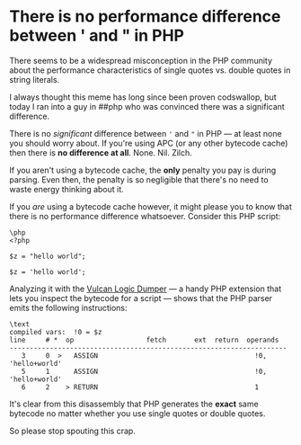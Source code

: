 # There is no performance difference between ' and " in PHP

There seems to be a widespread misconception in the PHP community about the performance characteristics of single quotes vs. double quotes in string literals.

I always thought this meme has long since been proven codswallop, but today I ran into a guy in ##php who was convinced there was a significant difference.

There is no *significant* difference between `'` and `"` in PHP — at least none you should worry about. If you're using APC (or any other bytecode cache) then there is **no difference at all**. None. Nil. Zilch.

If you aren't using a bytecode cache, the **only** penalty you pay is during parsing. Even then, the penalty is so negligible that there's no need to waste energy thinking about it.

If you *are* using a bytecode cache however, it might please you to know that there is no performance difference whatsoever. Consider this PHP script:

    \php
    <?php
    
    $z = "hello world";
    
    $z = 'hello world';

Analyzing it with the [Vulcan Logic Dumper](http://derickrethans.nl/projects.html#vld) — a handy PHP extension that lets you inspect the bytecode for a script — shows that the PHP parser emits the following instructions:

    \text
    compiled vars:  !0 = $z
    line     # *  op                  fetch       ext  return  operands
    ---------------------------------------------------------------------
       3     0  >   ASSIGN                                       !0, 'hello+world'
       5     1      ASSIGN                                       !0, 'hello+world'
       6     2    > RETURN                                       1

It's clear from this disassembly that PHP generates the **exact** same bytecode no matter whether you use single quotes or double quotes.

So please stop spouting this crap.